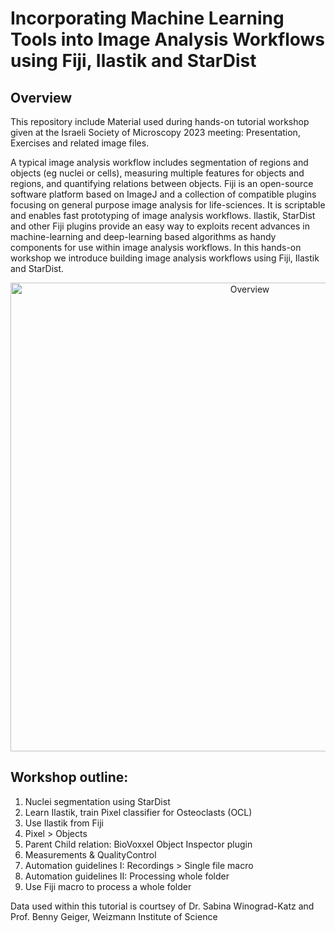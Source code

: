 # Incorporating Machine Learning Tools into Image Analysis Workflows using Fiji, Ilastik and StarDist  

## Overview

This repository include Material used during hands-on tutorial workshop given at the Israeli Society of Microscopy 2023 meeting: Presentation, Exercises and related image files. 

A typical image analysis workflow includes segmentation of regions and objects (eg nuclei or cells), measuring multiple features for objects and regions, and quantifying relations between objects. Fiji is an open-source software platform based on ImageJ and a collection of compatible plugins focusing on general purpose image analysis for life-sciences. It is scriptable and enables fast prototyping of image analysis workflows. Ilastik, StarDist and other Fiji plugins provide an easy way to exploits recent advances in machine-learning and deep-learning based algorithms as handy components for use within image analysis workflows. 
In this hands-on workshop we introduce building image analysis workflows using Fiji, Ilastik and StarDist. 

<p align="center">
<img src="https://github.com/WIS-MICC-CellObservatory/Fiji-Ilastik-Stardist-Tutorial-OsteoWorkflow/blob/main/WorkshopOverview.png" width="750" title="Overview">
	</p>

## Workshop outline:  

1. Nuclei segmentation using StarDist
2. Learn Ilastik, train Pixel classifier for Osteoclasts (OCL)
3. Use Ilastik from Fiji
4. Pixel > Objects  
5. Parent Child relation: BioVoxxel Object Inspector plugin
6. Measurements & QualityControl
7. Automation guidelines I:  Recordings > Single file macro
8. Automation guidelines II: Processing whole folder
9. Use Fiji macro to process a whole folder

Data used within this tutorial is courtsey of Dr. Sabina Winograd-Katz and Prof. Benny Geiger, Weizmann Institute of Science

 
  
